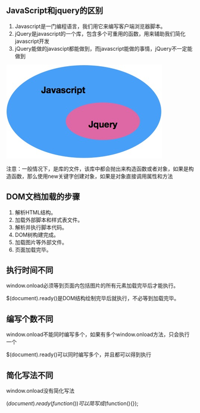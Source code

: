 ## JavaScript和jquery的区别
1. Javascript是一门编程语言，我们用它来编写客户端浏览器脚本。
2. jQuery是javascript的一个库，包含多个可重用的函数，用来辅助我们简化javascript开发
3. jQuery能做的javascipt都能做到，而javascript能做的事情，jQuery不一定能做到

![](/jquery/jquery.jpg)


注意：一般情况下，是库的文件，该库中都会抛出来构造函数或者对象，如果是构造函数，那么使用new关键字创建对象，如果是对象直接调用属性和方法


## DOM文档加载的步骤
1. 解析HTML结构。
2. 加载外部脚本和样式表文件。
3. 解析并执行脚本代码。
4. DOM树构建完成。
5. 加载图片等外部文件。
6. 页面加载完毕。

## 执行时间不同

window.onload必须等到页面内包括图片的所有元素加载完毕后才能执行。

$(document).ready()是DOM结构绘制完毕后就执行，不必等到加载完毕。

## 编写个数不同

window.onload不能同时编写多个，如果有多个window.onload方法，只会执行一个

$(document).ready()可以同时编写多个，并且都可以得到执行

## 简化写法不同

window.onload没有简化写法

$(document).ready(function(){})可以简写成$(function(){});